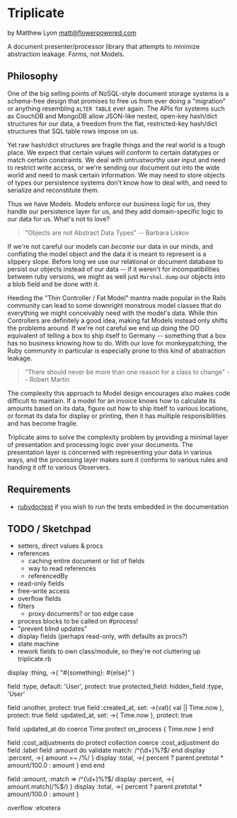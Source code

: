 # Triplicate

by Matthew Lyon <matt@flowerpowered.com>

A document presenter/processor library that attempts to minimize abstraction leakage. Forms, not Models.

## Philosophy

One of the big selling points of NoSQL-style document storage systems is a schema-free design that promises to free us from ever doing a "migration" or anything resembling `ALTER TABLE` ever again. The APIs for systems such as CouchDB and MongoDB allow JSON-like nested, open-key hash/dict structures for our data, a freedom from the flat, restricted-key hash/dict structures that SQL table rows impose on us.

Yet raw hash/dict structures are fragile things and the real world is a tough place. We expect that certain values will conform to certain datatypes or match certain constraints. We deal with untrustworthy user input and need to restrict write access, or we're sending our document out into the wide world and need to mask certain information. We may need to store objects of types our persistence systems don't know how to deal with, and need to serialize and reconstitute them.

Thus we have Models. Models enforce our business logic for us, they handle our persistence layer for us, and they add domain-specific logic to our data for us. What's not to love?

> "Objects are not Abstract Data Types" -- Barbara Liskov

If we're not careful our models can _become_ our data in our minds, and conflating the model object and the data it is meant to represent is a slippery slope. Before long we use our relational or document database to persist our objects instead of our data -- if it weren't for incompatibilities between ruby versions, we might as well just `Marshal.dump` our objects into a blob field and be done with it.

Heeding the "Thin Controller / Fat Model" mantra made popular in the Rails community can lead to some downright monstrous model classes that do everything we might conceivably need with the model's data. While thin Controllers are definitely a good idea, making fat Models instead only shifts the problems around. If we're not careful we end up doing the OO equivalent of telling a box to ship itself to Germany -- something that a box has no business knowing how to do. With our love for monkeypatching, the Ruby community in particular is especially prone to this kind of abstraction leakage.

> "There should never be more than one reason for a class to change" -- Robert Martin

The complexity this approach to Model design encourages also makes code difficult to maintain. If a model for an invoice knows how to calculate its amounts based on its data, figure out how to ship itself to various locations, or format its data for display or printing, then it has multiple responsibilities and has become fragile.

Triplicate aims to solve the complexity problem by providing a minimal layer of presentation and processing logic over your documents. The presentation layer is concerned with representing your data in various ways, and the processing layer makes sure it conforms to various rules and handing it off to various Observers.

## Requirements

* [rubydoctest](http://github.com/tablatom/rubydoctest) if you wish to run the tests embedded in the documentation

## TODO / Sketchpad

* setters, direct values & procs
* references
	- caching entire document or list of fields
	- way to read references
	- referencedBy
* read-only fields
* free-write access
* overflow fields
* filters
	- proxy documents? or too edge case
* process blocks to be called on #process!
* "prevent blind updates"
* display fields (perhaps read-only, with defaults as procs?)
* state machine
* rework fields to own class/module, so they're not cluttering up triplicate.rb

display :thing, ->{ "#{something}: #{else}" }

field :type, default: 'User', protect: true
protected_field:
hidden_field :type, 'User'


field :another, protect: true
field :created_at, set: ->(val){ val || Time.now }, protect: true
field :updated_at, set: ->{ Time.now }, protect: true

field :updated_at do
  coerce Time
  protect
  on_process { Time.now }
end


field :cost_adjustments do
  protect
  collection
  coerce :cost_adjustment do
    field :label
    field :amount do
      validate match: /^(\d+)%?$/
    end
    display :percent, ->{ amount =~ /%/ }
    display :total, ->{ percent ? parent.pretotal * amount/100.0 : amount }
  end
end

field :amount, :match => /^(\d+)%?$/
display :percent, ->{ amount.match(/%$/) }
display :total, ->{ percent ? parent.pretotal * amount/100.0 : amount }

overflow :etcetera